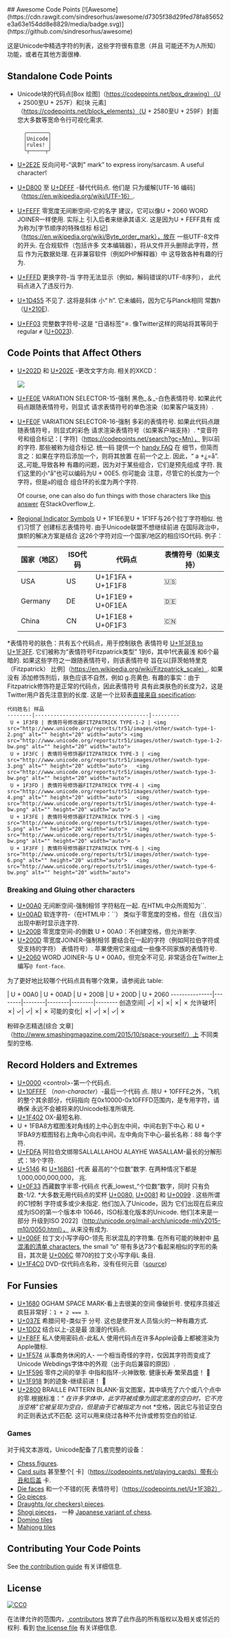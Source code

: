 <div class="github-widget" data-repo="Codepoints/awesome-codepoints"></div>
<script async src="https://pagead2.googlesyndication.com/pagead/js/adsbygoogle.js"></script><ins class="adsbygoogle" style="display:block" data-ad-client="ca-pub-6890694312814945" data-ad-slot="5473692530" data-ad-format="auto"  data-full-width-responsive="true"></ins><script>(adsbygoogle = window.adsbygoogle || []).push({});</script>
## Awesome Code Points [![Awesome](https://cdn.rawgit.com/sindresorhus/awesome/d7305f38d29fed78fa85652e3a63e154dd8e8829/media/badge.svg)](https://github.com/sindresorhus/awesome)

这是Unicode中精选字符的列表，这些字符很有意思（并且
可能还不为人所知）功能，或者在其他方面很棒.



## Standalone Code Points

* Unicode块的代码点[Box
    绘图]（https://codepoints.net/box_drawing）（U + 2500至U + 257F）和[块
    元素]（https://codepoints.net/block_elements）（U + 2580至U + 259F）封面
    您大多数等宽命令行可视化需求.

        ╭───────╮
        │Unicode│
        │rules! │
        ╰┬─────┬╯
* [U+2E2E](https://codepoints.net/U+2E2E) 反向问号-“讽刺”
    mark” to express irony/sarcasm. A useful character&#x2E2E;
* [U+D800](https://codepoints.net/U+D800) 至
    [U+DFFF](https://codepoints.net/U+DFFF)  -替代代码点. 他们是
    只为缓解[UTF-16
    编码]（https://en.wikipedia.org/wiki/UTF-16）.
* [U+FEFF](https://codepoints.net/U+FEFF) 零宽度无间断空间-它的名字
    建议，它可以像U + 2060 WORD JOINER一样使用. 实际上
    引入后者来继承其语义. 这是因为U + FEFF具有
    成为称为[字节顺序的特殊信标
    标记]（https://en.wikipedia.org/wiki/Byte_order_mark），放在
    一些UTF-8文件的开头. 在合规软件（包括许多
    文本编辑器），将从文件开头删除此字符，然后
    作为元数据处理. 在非兼容软件（例如PHP解释器）中
    这导致各种有趣的行为.
* [U+FFFD](https://codepoints.net/U+FFFD) 更换字符-当
    字符无法显示（例如，解码错误的UTF-8序列），
    此代码点进入了违反行为.
* [U+1D455](https://codepoints.net/U+1D455) 不见了. 这将是斜体
    小“ h”. 它未编码，因为它与Planck相同
    常数ℎ（[U+210E](https://codepoints.net/U+210E)).
* [U+FF03](https://codepoints.net/U+FF03) 完整数字符号-这是 
     “日语标签”`＃`. 像Twitter这样的网站将其等同于 
    regular `#` ([U+0023](https://codepoints.net/U+0023)).

## Code Points that Affect Others

* [U+202D](https://codepoints.net/U+202D) 和
    [U+202E](https://codepoints.net/U+202E) -更改文字方向.
    相关的XKCD：

    [![](http://imgs.xkcd.com/comics/rtl.png )](https://xkcd.com/1137/)
* [U+FE0E](https://codepoints.net/U+FE0E) VARIATION SELECTOR-15-强制
    黑色_＆_-白色表情符号. 如果此代码点跟随表情符号，则显式
    请求表情符号的单色渲染（如果客户端支持）.
* [U+FE0F](https://codepoints.net/U+FE0F) VARIATION SELECTOR-16-强制
    多彩的表情符号. 如果此代码点跟随表情符号，则显式的彩色
    请求渲染表情符号（如果客户端支持）.
*变音符号和组合标记：[
    字符]（https://codepoints.net/search?gc=Mn），
    到以前的字符. 那些被称为组合标记. 统一码
    提供一个 [handy FAQ](http://unicode.org/faq/char_combmark.html) 在
    细节，但简而言之：如果在字符后添加一个，则将其放置
    在前一个之上. 因此，“ a +¿=å”. 这_可能_导致各种
    有趣的问题，因为对于某些组合，它们是预先组成
    字符. 我们这里的小“å”也可以编码为U + 00E5. 你可能会
    注意，尽管它的长度为一个字符，但是`a`的组合
    组合环的长度为两个字符.

    Of course, one can also do fun things with those characters like
    [this answer](http://stackoverflow.com/a/1732454/113195) 在StackOverflow上.
* [Regional Indicator Symbols](https://codepoints.net/U+1F1E6..U+1F1FF)
     U + 1F1E6至U + 1F1FF与26个拉丁字符相似. 他们习惯了
    创建标志表情符号. 由于Unicode联盟不想继续前进
    在国际政治中，旗帜的解决方案是结合
    这26个字符对应一个国家/地区的相应ISO代码. 例子：

    国家（地区）|  ISO代码| 代码点| 表情符号（如果支持）
    --------|----------|-------------------|---------------------
    USA     | US       | U+1F1FA + U+1F1F8 | &#x1F1FA;&#x1F1F8;
    Germany | DE       | U+1F1E9 + U+0F1EA | &#x1F1E9;&#x1F1EA;
    China   | CN       | U+1F1E8 + U+0F1F3 | &#x1F1E8;&#x1F1F3;
*表情符号的肤色：共有五个代码点，用于控制肤色
    表情符号 [U+1F3FB to U+1F3FF](https://codepoints.net/U+1F3FB..U+1F3FF).
    它们被称为“表情符号Fitzpatrick类型” 1到6，其中1代表最浅
    和6个最暗的. 如果这些字符之一跟随表情符号，则该表情符号
    旨在以[菲茨帕特里克（Fitzpatrick）
    比例]（https://en.wikipedia.org/wiki/Fitzpatrick_scale）. 如果没有
    添加修饰剂后，肤色应该不自然，例如 g.亮黄色.
    有趣的事实：由于Fitzpatrick修饰符是正常的代码点，因此表情符号
    具有此类肤色的长度为2，这是Twitter用户首先注意到的长度.
    这是一个比较表[直接来自
    specification](http://www.unicode.org/reports/tr51/tr51-2.html#Diversity):

    代码姓名| 样品
    --------|-------------------------------------|---------
     U + 1F3FB | 表情符号修改器FITZPATRICK TYPE-1-2 | <img src="http://www.unicode.org/reports/tr51/images/other/swatch-type-1-2.png" alt="" height="20" width="auto"> <img src="http://www.unicode.org/reports/tr51/images/other/swatch-type-1-2-bw.png" alt="" height="20" width="auto">
     U + 1F3FC | 表情符号修饰器FITZPATRICK TYPE-3 | <img src="http://www.unicode.org/reports/tr51/images/other/swatch-type-3.png" alt="" height="20" width="auto">   <img src="http://www.unicode.org/reports/tr51/images/other/swatch-type-3-bw.png" alt="" height="20" width="auto">
     U + 1F3FD | 表情符号修饰器FITZPATRICK TYPE-4 | <img src="http://www.unicode.org/reports/tr51/images/other/swatch-type-4.png" alt="" height="20" width="auto">   <img src="http://www.unicode.org/reports/tr51/images/other/swatch-type-4-bw.png" alt="" height="20" width="auto">
     U + 1F3FE | 表情符号修饰器FITZPATRICK TYPE-5 | <img src="http://www.unicode.org/reports/tr51/images/other/swatch-type-5.png" alt="" height="20" width="auto">   <img src="http://www.unicode.org/reports/tr51/images/other/swatch-type-5-bw.png" alt="" height="20" width="auto">
     U + 1F3FF | 表情符号修饰器FITZPATRICK TYPE-6 | <img src="http://www.unicode.org/reports/tr51/images/other/swatch-type-6.png" alt="" height="20" width="auto">   <img src="http://www.unicode.org/reports/tr51/images/other/swatch-type-6-bw.png" alt="" height="20" width="auto">

### Breaking and Gluing other characters

* [U+00A0](https://codepoints.net/U+00A0) 无间断空间-强制相邻
    字符粘在一起. 在HTML中众所周知为``.
* [U+00AD](https://codepoints.net/U+00AD) 软连字符-（在HTML中：``）
    类似于零宽度的空格，但在（且仅当）出现中断时显示连字符.
* [U+200B](https://codepoints.net/U+200B) 零宽度空间-的倒数
    U + 00A0：不创建空格，但允许断字.
* [U+200D](https://codepoints.net/U+200D) 零宽度JOINER-强制相邻
    要结合在一起的字符（例如阿拉伯字符或受支持的字符）
    表情符号）. 苹果使用它来组成一些像不同家族的表情符号.
* [U+2060](https://codepoints.net/U+2060) WORD JOINER-与
     U + 00A0，但完全不可见. 非常适合在Twitter上编写`@ font-face`.

为了更好地比较哪个代码点具有哪个效果，请参阅此
table:

 |  U + 00A0 |  U + 00AD |  U + 200B |  U + 200D |  U + 2060
---------------|--------|--------|--------|--------|--------
创造空间|  ✓|  ✗|  ✗|  ✗|  ✗
允许破坏|  ✗|  ✓|  ✓|  ✗|  ✗
可能的变化|  ✗|  ✓|  ✗|  ✓|  ✗

粉碎杂志精选[综合
文章]（http://www.smashingmagazine.com/2015/10/space-yourself/）上
不同类型的空格.

## Record Holders and Extremes

* [U+0000](https://codepoints.net/U+0000) &lt;control&gt;-第一个代码点.
* [U+10FFFF](https://codepoints.net/U+10FFFF) （_non-character_）-最后一个代码
    点. 除U + 10FFFE之外，飞机的整个其余部分，代码指向
    在0x10000-0x10FFFD范围内，是专用字符，请确保
    永远不会被将来的Unicode标准所填充.
* [U+1F402](https://codepoints.net/U+1F402) OX-最短名称.
* U + 1FBA8方框图浅对角线的上中心到左中间，中间右到下中心
    和
    U + 1FBA9方框图轻右上角中心向右中间，左中角向下中心-最长名称：88
    每个字符.
* [U+FDFA](https://codepoints.net/U+FDFA) 阿拉伯文绑带SALLALLAHOU ALAYHE
    WASALLAM-最长的分解形式：18个字符.
* [U+5146](https://codepoints.net/U+5146) 和
    [U+16B61](https://codepoints.net/U+16B61) -代表
    最高的“个位数”数字. 在两种情况下都是1,000,000,000,000，
    兆.
* [U+0F33](https://codepoints.net/U+0F33) 西藏数字半零-代码点
    代表_lowest_“个位数”数字，同时
    只有负数-1/2.
*大多数无用代码点的奖杯
    [U+0080](https://codepoints.net/U+0080),
    [U+0081](https://codepoints.net/U+0081) 和
    [U+0099](https://codepoints.net/U+0099) . 这些所谓的C1控制
    字符或多或少未指定. 他们加入了Unicode，因为
    它们出现在后来应成为ISO的第一个版本中
     10646，ISO标准化版本的Unicode. 他们[本来是一部分
    升级到ISO
    2022]（http://unicode.org/mail-arch/unicode-ml/y2015-m10/0050.html），
    从来没有成为.
* [U+006F](https://codepoints.net/U+006F) 拉丁文小写字母O-领先
    形状混乱的字符集. 在所有可能的映射中
    [易混淆的清单
    characters](http://www.unicode.org/reports/tr39/#Data_Files), the small “o”
    带有多达73个看起来相似的字形的条目，其次是
    [U+006C](https://codepoints.net/U+006C) 带70的拉丁文小写字母L
    条目.
* [U+1F4C0](https://codepoints.net/U+1F4C0) DVD-仅代码点名称，没有任何元音（[source](https://twitter.com/ken_lunde/status/960188623390846976))

## For Funsies

* [U+1680](https://codepoints.net/U+1680) OGHAM SPACE MARK-看上去很美的空间
    像破折号. 使程序员接近疯狂非常好：`1 + 2 === 3`.
* [U+037E](https://codepoints.net/U+037E) 希腊问号-类似于
    分号. 这也是使开发人员恼火的一种有趣方式.
* [U+1DD2](https://codepoints.net/U+1DD2) 结合以上-这是最
    浪漫的代码点.
* [U+F8FF](https://codepoints.net/U+F8FF) 私人使用密码点-此私人
    使用代码点在许多Apple设备上都被渲染为Apple徽标.
* [U+1F574](https://codepoints.net/U+1F574) 从事商务休闲的人-
    一个相当奇怪的字符，仅因其字符而变成了Unicode
    Webdings字体中的外观（出于向后兼容的原因）.
* [U+1F596](https://codepoints.net/U+1F596) 零件之间的举手
    中指和指环-火神致敬. 健康长寿·繁荣昌盛！
    &#x1F596;
* [U+1F918](https://codepoints.net/U+1F918) 刺的迹象-继续前进！
    &#x1F918;
* [U+2800](https://codepoints.net/U+2800)  BRAILLE PATTERN BLANK-盲文图案，其中填充了六个或八个点中的零.根据标准：“ *在许多字体中，此字符被成像为固定宽度的空白时，它不充当空格”它被呈现为空白，但是由于它被指定为* not *空格，因此它与验证空白的正则表达式不匹配. 这可以用来绕过各种不允许或修剪空白的验证.


### Games

对于纯文本游戏，Unicode配备了几套完整的设备：

* [Chess figures](https://codepoints.net/U+2654..U+265F).
* [Card suits](https://codepoints.net/U+2660..U+2667) 甚至整个[
    卡]（https://codepoints.net/playing_cards）带有小丑和后盖
    卡.
* [Die faces](https://codepoints.net/U+2680..U+2685) 和一个不错的[死
    表情符号]（https://codepoints.net/U+1F3B2）.
* [Go pieces](https://codepoints.net/U+2686..U+2689).
* [Draughts (or checkers) pieces](https://codepoints.net/U+26C0..U+26C3).
* [Shogi pieces](https://codepoints.net/U+2616,U+2617,U+26C9,U+26CA)， 一种
    [Japanese variant of chess](https://en.wikipedia.org/wiki/Shogi).
* [Domino tiles](https://codepoints.net/domino_tiles)
* [Mahjong tiles](https://codepoints.net/mahjong_tiles)

## Contributing Your Code Points

See [the contribution guide](https://github.com/Codepoints/awesome-codepoints/blob/master/CONTRIBUTING.md) 有关详细信息.

## License

[![CC0](https://i.creativecommons.org/p/zero/1.0/88x31.png)](https://creativecommons.org/publicdomain/zero/1.0/)

在法律允许的范围内，[
contributors](https://github.com/Codepoints/awesome-codepoints/graphs/contributors)
放弃了此作品的所有版权以及相关或邻近的权利. 看到
[the license file](https://github.com/Codepoints/awesome-codepoints/blob/master/LICENSE) 有关详细信息.
